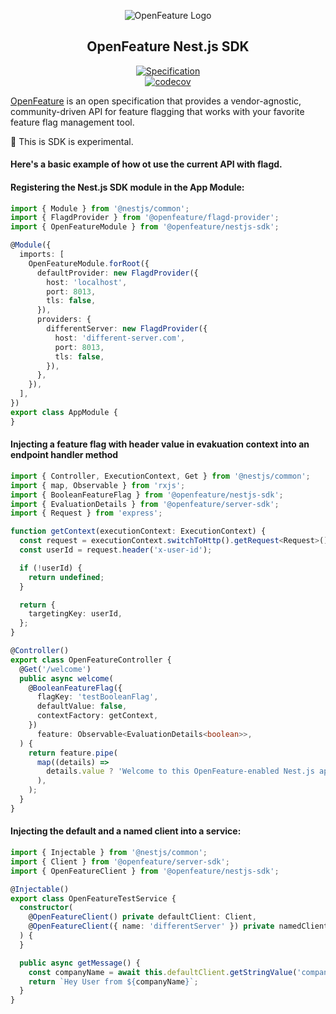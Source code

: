 <!-- markdownlint-disable MD033 -->
<!-- x-hide-in-docs-start -->
<p align="center">
  <picture>
    <source media="(prefers-color-scheme: dark)" srcset="https://raw.githubusercontent.com/open-feature/community/0e23508c163a6a1ac8c0ced3e4bd78faafe627c7/assets/logo/horizontal/white/openfeature-horizontal-white.svg" />
    <img align="center" alt="OpenFeature Logo" src="https://raw.githubusercontent.com/open-feature/community/0e23508c163a6a1ac8c0ced3e4bd78faafe627c7/assets/logo/horizontal/black/openfeature-horizontal-black.svg" />
  </picture>
</p>

<h2 align="center">OpenFeature Nest.js SDK</h2>

<!-- x-hide-in-docs-end -->
<!-- The 'github-badges' class is used in the docs -->
<p align="center" class="github-badges">
  <a href="https://github.com/open-feature/spec/releases/tag/v0.7.0">
    <img alt="Specification" src="https://img.shields.io/static/v1?label=specification&message=v0.7.0&color=yellow&style=for-the-badge" />
  </a>
  <br/>
  <a href="https://codecov.io/gh/open-feature/js-sdk">
    <img alt="codecov" src="https://codecov.io/gh/open-feature/js-sdk/branch/main/graph/badge.svg?token=3DC5XOEHMY" />
  </a>
</p>
<!-- x-hide-in-docs-start -->

[OpenFeature](https://openfeature.dev) is an open specification that provides a vendor-agnostic, community-driven API
for feature flagging that works with your favorite feature flag management tool.

🧪 This is SDK is experimental.

#### Here's a basic example of how ot use the current API with flagd.

#### Registering the Nest.js SDK module in the App Module:

```ts
import { Module } from '@nestjs/common';
import { FlagdProvider } from '@openfeature/flagd-provider';
import { OpenFeatureModule } from '@openfeature/nestjs-sdk';

@Module({
  imports: [
    OpenFeatureModule.forRoot({
      defaultProvider: new FlagdProvider({
        host: 'localhost',
        port: 8013,
        tls: false,
      }),
      providers: {
        differentServer: new FlagdProvider({
          host: 'different-server.com',
          port: 8013,
          tls: false,
        }),
      },
    }),
  ],
})
export class AppModule {
}
```

#### Injecting a feature flag with header value in evakuation context into an endpoint handler method

```ts
import { Controller, ExecutionContext, Get } from '@nestjs/common';
import { map, Observable } from 'rxjs';
import { BooleanFeatureFlag } from '@openfeature/nestjs-sdk';
import { EvaluationDetails } from '@openfeature/server-sdk';
import { Request } from 'express';

function getContext(executionContext: ExecutionContext) {
  const request = executionContext.switchToHttp().getRequest<Request>();
  const userId = request.header('x-user-id');

  if (!userId) {
    return undefined;
  }

  return {
    targetingKey: userId,
  };
}

@Controller()
export class OpenFeatureController {
  @Get('/welcome')
  public async welcome(
    @BooleanFeatureFlag({
      flagKey: 'testBooleanFlag',
      defaultValue: false,
      contextFactory: getContext,
    })
      feature: Observable<EvaluationDetails<boolean>>,
  ) {
    return feature.pipe(
      map((details) =>
        details.value ? 'Welcome to this OpenFeature-enabled Nest.js app!' : 'Welcome to this Nest.js app!',
      ),
    );
  }
}
```

#### Injecting the default and a named client into a service:

```ts
import { Injectable } from '@nestjs/common';
import { Client } from '@openfeature/server-sdk';
import { OpenFeatureClient } from '@openfeature/nestjs-sdk';

@Injectable()
export class OpenFeatureTestService {
  constructor(
    @OpenFeatureClient() private defaultClient: Client,
    @OpenFeatureClient({ name: 'differentServer' }) private namedClient: Client,
  ) {
  }

  public async getMessage() {
    const companyName = await this.defaultClient.getStringValue('companyName', 'Unknown Company');
    return `Hey User from ${companyName}`;
  }
}
```


